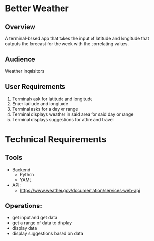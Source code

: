 # Better Weather 
## Overview
A terminal-based app that takes the input of latitude and longitude that outputs the forecast for the week with the correlating values.
## Audience
Weather inquisitors 
## User Requirements 
1. Terminals ask for latitude and longitude
1. Enter latitude and longitude
1. Terminal asks for a day or range
1. Terminal displays weather in said area for said day or range
1. Terminal displays suggestions for attire and travel

# Technical Requirements
## Tools
* Backend:
    * Python
    * YAML
* API: 
    * https://www.weather.gov/documentation/services-web-api

## Operations:
* get input and get data
* get a range of data to display
* display data
* display suggestions based on data



